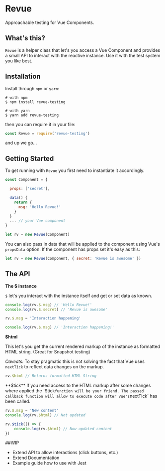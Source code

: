 Revue
=====

Approachable testing for Vue Components.

## What's this?

`Revue` is a helper class that let's you access a Vue Component and provides a small API to interact with the reactive instance. Use it with the test system you like best.

## Installation

Install through `npm` or `yarn`:

```shell
# with npm
$ npm install revue-testing

# with yarn
$ yarn add revue-testing
```

then you can require it in your file:

```js
const Revue = require('revue-testing')
```

and up we go...

## Getting Started

To get running with `Revue` you first need to instantiate it accordingly.

```js
const Component = {

  props: ['secret'],

  data() {
    return {
      msg: 'Hello Revue!'
    }
  }
  ... // your Vue component
}

let rv = new Revue(Component)
```

You can also pass in data that will be applied to the component using Vue's `propsData` option. If the component has props set it's easy as this:

```js
let rv = new Revue(Component, { secret: 'Revue is awesome' })
```

## The API

**The $ instance**

`$` let's you interact with the instance itself and get or set data as known.

```js
console.log(rv.$.msg) // 'Hello Revue!'
console.log(rv.$.secret) // 'Revue is awesome'

rv.$.msg = 'Interaction happening'

console.log(rv.$.msg) // 'Interaction happening!'
```

**$html**

This let's you get the current rendered markup of the instance as formatted HTML string. (Great for Snapshot testing)

*Caveats:* To stay pragmatic this is not solving the fact that Vue uses `nextTick` to reflect data changes on the markup.

```js
rv.$html // Returns formatted HTML String
```

**$tick**
If you need access to the HTML markup after some changes where applied the `$tick` function will be your friend. The passed callback function will allow to execute code after Vue's `nextTick` has been called.

```js
rv.$.msg = 'New content'
console.log(rv.$html) // Not updated

rv.$tick(() => {
    console.log(rv.$html) // Now updated content
})
```

##WIP

- Extend API to allow interactions (click buttons, etc.)
- Extend Documentation
- Example guide how to use with Jest
